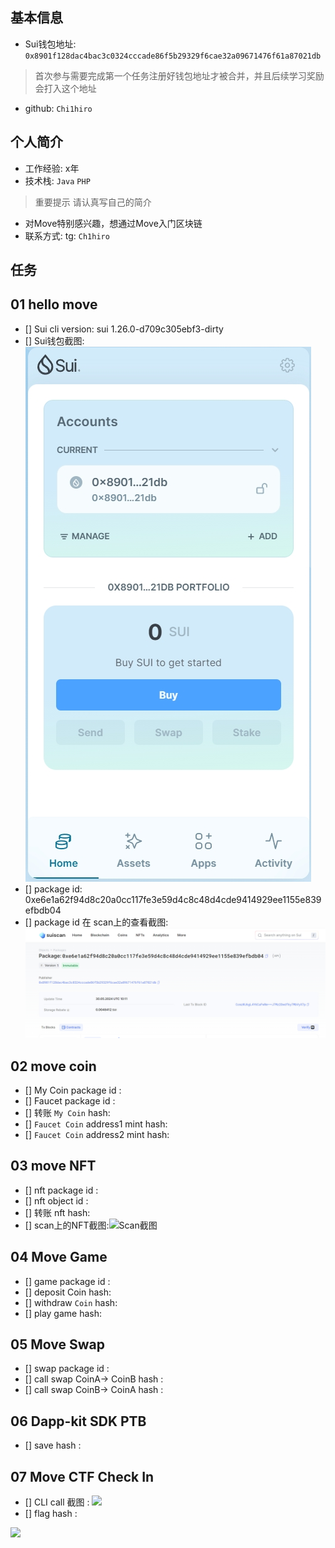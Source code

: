 ## 基本信息
- Sui钱包地址: `0x8901f128dac4bac3c0324cccade86f5b29329f6cae32a09671476f61a87021db`
> 首次参与需要完成第一个任务注册好钱包地址才被合并，并且后续学习奖励会打入这个地址
- github: `Chi1hiro`

## 个人简介
- 工作经验: x年
- 技术栈: `Java` `PHP`
> 重要提示 请认真写自己的简介
- 对Move特别感兴趣，想通过Move入门区块链
- 联系方式: tg: `Ch1hiro` 

## 任务

##   01 hello move  
- [] Sui cli version:	sui 1.26.0-d709c305ebf3-dirty
- [] Sui钱包截图: ![](./images/01.png)
- [] package id:  0xe6e1a62f94d8c20a0cc117fe3e59d4c8c48d4cde9414929ee1155e839efbdb04
- [] package id 在 scan上的查看截图:![](./images/02.png)

##   02 move coin
- [] My Coin package id : 
- [] Faucet package id : 
- [] 转账 `My Coin` hash:
- [] `Faucet Coin` address1 mint hash:
- [] `Faucet Coin` address2 mint hash:

##   03 move NFT
- [] nft package id :
- [] nft object id : 
- [] 转账 nft  hash:
- [] scan上的NFT截图:![Scan截图](./images/你的图片地址)

##   04 Move Game
- [] game package id :
- [] deposit Coin hash:
- [] withdraw `Coin` hash:
- [] play game hash:

##   05 Move Swap
- [] swap package id :
- [] call swap CoinA-> CoinB  hash :
- [] call swap CoinB-> CoinA  hash :

##   06 Dapp-kit SDK PTB
- [] save hash :

## 07 Move CTF Check In

- [] CLI call 截图 : ![](../../../../%E7%AC%94%E8%AE%B0/imgs/readme/03-1717925672119-1.png)
- [] flag hash :

![](../../../../%E7%AC%94%E8%AE%B0/imgs/readme/04-1717925679686-3.png)
